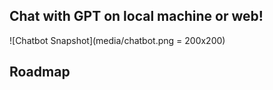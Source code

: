 ## Chat with GPT on local machine or web!

![Chatbot Snapshot](media/chatbot.png = 200x200)

## Roadmap

